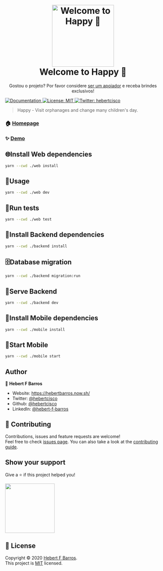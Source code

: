 <h1 align="center">
  <br>
  <a href="https://github.com/hebertcisco/happy/"><img src="https://raw.githubusercontent.com/hebertcisco/happy/master/web/src/images/logo.svg" alt="Welcome to Happy 👋" width="200"></a>
  <br>
  Welcome to Happy 👋
  <br>
</h1>

<p align="center">Gostou o projeto? Por favor considere <a href="https://github.com/hebertcisco/hebertcisco/blob/main/.github/patreon.md">ser um apoiador</a> e receba brindes exclusivos!
 </p>
 
<p>
  
  <a href="web/LICENSE" target="_blank">
    <img alt="Documentation" src="https://img.shields.io/badge/documentation-yes-brightgreen.svg" />
  </a>
  <a href="web/LICENSE" target="_blank">
    <img alt="License: MIT" src="https://img.shields.io/badge/License-MIT-yellow.svg" />
  </a>
  <a href="https://twitter.com/hebertcisco" target="_blank">
    <img alt="Twitter: hebertcisco" src="https://img.shields.io/twitter/follow/hebertcisco.svg?style=social" />
  </a>
</p>

> Happy - Visit orphanages and change many children's day.

### 🏠 [Homepage](https://github.com/hebertcisco/happy)

### ✨ [Demo](https://happygo.now.sh/)

## 🌐Install Web dependencies

```sh
yarn --cwd ./web install
```

## 🚀Usage

```sh
yarn --cwd ./web dev
```

## 🧪Run tests

```sh
yarn --cwd ./web test
```

## 📃Install Backend dependencies

```sh
yarn --cwd ./backend install
```
## 🗄️Database migration

```sh
yarn --cwd ./backend migration:run
```

## 🚀Serve Backend

```sh
yarn --cwd ./backend dev
```

## 📲Install Mobile dependencies

```sh
yarn --cwd ./mobile install
```

## 🚀Start Mobile

```sh
yarn --cwd ./mobile start
```

## Author

👤 **Hebert F Barros**

- Website: https://hebertbarros.now.sh/
- Twitter: [@hebertcisco](https://twitter.com/hebertcisco)
- Github: [@hebertcisco](https://github.com/hebertcisco)
- LinkedIn: [@hebert-f-barros](https://linkedin.com/in/hebert-f-barros)

## 🤝 Contributing

Contributions, issues and feature requests are welcome!<br />Feel free to check [issues page](https://github.com/hebertcisco/happy/issues). You can also take a look at the [contributing guide](Contributing.md).

## Show your support

Give a ⭐️ if this project helped you!

<a href="https://www.patreon.com/hebertfbarros">
  <img src="https://c5.patreon.com/external/logo/become_a_patron_button@2x.png" width="160">
</a>

## 📝 License

Copyright © 2020 [Hebert F Barros](https://github.com/hebertcisco).<br />
This project is [MIT](web/LICENSE) licensed.
